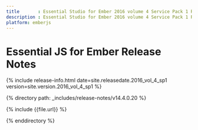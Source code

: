 ```yaml
---
title		: Essential Studio for Ember 2016 volume 4 Service Pack 1 Release Notes
description	: Essential Studio for Ember 2016 volume 4 Service Pack 1 Release Notes
platform: emberjs
---
```


# Essential JS for Ember Release Notes

{% include release-info.html date=site.releasedate.2016_vol_4_sp1 version=site.version.2016_vol_4_sp1 %} 

{% directory path: _includes/release-notes/v14.4.0.20 %}

{% include {{file.url}} %}

{% enddirectory %}
